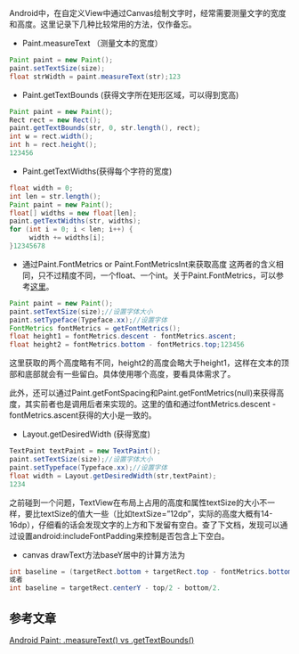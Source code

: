 Android中，在自定义View中通过Canvas绘制文字时，经常需要测量文字的宽度和高度。这里记录下几种比较常用的方法，仅作备忘。

- Paint.measureText （测量文本的宽度）

```java
Paint paint = new Paint();
paint.setTextSize(size);
float strWidth = paint.measureText(str);123
```

- Paint.getTextBounds (获得文字所在矩形区域，可以得到宽高)

```java
Paint paint = new Paint();
Rect rect = new Rect();  
paint.getTextBounds(str, 0, str.length(), rect);  
int w = rect.width();  
int h = rect.height();
123456
```

- Paint.getTextWidths(获得每个字符的宽度)

```java
float width = 0;
int len = str.length();  
Paint paint = new Paint();
float[] widths = new float[len];  
paint.getTextWidths(str, widths);  
for (int i = 0; i < len; i++) {  
     width += widths[i];  
}12345678
```

- 通过Paint.FontMetrics or Paint.FontMetricsInt来获取高度
  这两者的含义相同，只不过精度不同，一个float、一个int。关于Paint.FontMetrics，可以参考[这里](http://blog.51cto.com/mikewang/871765)。

```java
Paint paint = new Paint();
paint.setTextSize(size);//设置字体大小
paint.setTypeface(Typeface.xx);//设置字体
FontMetrics fontMetrics = getFontMetrics();
float height1 = fontMetrics.descent - fontMetrics.ascent;
float height2 = fontMetrics.bottom - fontMetrics.top;123456
```

这里获取的两个高度略有不同，height2的高度会略大于height1，这样在文本的顶部和底部就会有一些留白。具体使用哪个高度，要看具体需求了。

此外，还可以通过Paint.getFontSpacing和Paint.getFontMetrics(null)来获得高度，其实前者也是调用后者来实现的。这里的值和通过fontMetrics.descent - fontMetrics.ascent获得的大小是一致的。

- Layout.getDesiredWidth (获得宽度)

```java
TextPaint textPaint = new TextPaint();
paint.setTextSize(size);//设置字体大小
paint.setTypeface(Typeface.xx);//设置字体
float width = Layout.getDesiredWidth(str,textPaint);
1234
```

之前碰到一个问题，TextView在布局上占用的高度和属性textSize的大小不一样，要比textSize的值大一些（比如textSize=”12dp”，实际的高度大概有14-16dp），仔细看的话会发现文字的上方和下发留有空白。查了下文档，发现可以通过设置android:includeFontPadding来控制是否包含上下空白。

- canvas drawText方法baseY居中的计算方法为

```java
int baseline = (targetRect.bottom + targetRect.top - fontMetrics.bottom - fontMetrics.top) / 2; 
或者
int baseline = targetRect.centerY - top/2 - bottom/2. 
```



## 参考文章

[Android Paint: .measureText() vs .getTextBounds()](https://stackoverflow.com/questions/7549182/android-paint-measuretext-vs-gettextbounds)

